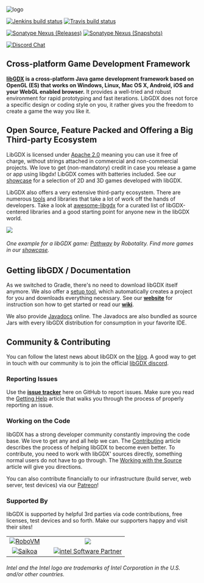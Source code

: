 ![logo](http://libgdx.com/assets/images/logo.png)

[![Jenkins build status](https://libgdx.badlogicgames.com/jenkins/buildStatus/icon?subject=Jenkins&job=libgdx&.png)](https://libgdx.badlogicgames.com/jenkins/job/libgdx/) 
[![Travis build status](https://img.shields.io/travis/libgdx/libgdx/master.svg?label=Travis%20CI)](https://travis-ci.org/libgdx/libgdx)

[![Sonatype Nexus (Releases)](https://img.shields.io/nexus/r/com.badlogicgames.gdx/gdx?nexusVersion=2&server=https%3A%2F%2Foss.sonatype.org&label=version)](https://search.maven.org/artifact/com.badlogicgames.gdx/gdx)
[![Sonatype Nexus (Snapshots)](https://img.shields.io/nexus/s/com.badlogicgames.gdx/gdx?server=https%3A%2F%2Foss.sonatype.org&label=snapshot)](https://oss.sonatype.org/#nexus-search;gav~com.badlogicgames.gdx~gdx~~~~kw,versionexpand)

[![Discord Chat](https://img.shields.io/discord/348229412858101762?logo=discord)](https://discord.gg/7c6Wg8H)

## Cross-platform Game Development Framework
**[libGDX](https://libgdx.github.io) is a cross-platform Java game development framework based on OpenGL (ES) that works on Windows, Linux, Mac OS X, Android, iOS and your WebGL enabled browser.** It provides a well-tried and robust environment for rapid prototyping and fast iterations. LibGDX does not force a specific design or coding style on you, it rather gives you the freedom to create a game the way you like it.

## Open Source, Feature Packed and Offering a Big Third-party Ecosystem
LibGDX is licensed under [Apache 2.0](http://www.apache.org/licenses/LICENSE-2.0.html) meaning you can use it free of charge, without strings attached in commercial and non-commercial projects. We love to get (non-mandatory) credit in case you release a game or app using libgdx! LibGDX comes with batteries included. See our [showcase](https://libgdx.github.io/showcase/) for a selection of 2D and 3D games developed with libGDX. 

LibGDX also offers a very extensive third-party ecosystem. There are numerous [tools](https://libgdx.github.io/dev/tools/) and libraries that take a lot of work off the hands of developers. Take a look at [awesome-libgdx](https://github.com/rafaskb/awesome-libgdx#readme) for a curated list of libGDX-centered libraries and a good starting point for anyone new in the libGDX world.

![](https://libgdx.github.io/assets/images/index_showcase/game0.png)
###### One example for a libGDX game: [Pathway](https://store.steampowered.com/app/546430/Pathway/) by Robotality. Find more games in our [showcase](https://libgdx.github.io/showcase/).

## Getting libGDX / Documentation
As we switched to Gradle, there's no need to download libGDX itself anymore. We also offer a [setup tool](https://libgdx.github.io/dev/#how-to-get-started-with-libgdx), which automatically creates a project for you and downloads everything necessary. See our **[website](https://libgdx.github.io/dev/setup/)** for instruction son how to get started or read our **[wiki](https://github.com/libgdx/libgdx/wiki)**.

We also provide [Javadocs](http://libgdx.badlogicgames.com/nightlies/docs/api/) online. The Javadocs are also bundled as source Jars with every libGDX distribution for consumption in your favorite IDE.

## Community & Contributing
You can follow the latest news about libGDX on the [blog](https://libgdx.github.io/news/). A good way to get in touch with our community is to join the official [libGDX discord](https://discord.gg/6pgDK9F).

### Reporting Issues
Use the **[issue tracker](https://github.com/libgdx/libgdx/issues)** here on GitHub to report issues. Make sure you read the [Getting Help](https://github.com/libgdx/libgdx/wiki/Getting-help) article that walks you through the process of properly reporting an issue.

### Working on the Code
libGDX has a strong developer community constantly improving the code base. We love to get any and all help we can. The [Contributing](https://github.com/libgdx/libgdx/wiki/Contributing) article describes the process of helping libGDX to become even better. To contribute, you need to work with libGDX' sources directly, something normal users do not have to go through. The [Working with the Source](https://libgdx.github.io/dev/from_source/) article will give you directions.

You can also contribute financially to our infrastructure (build server, web server, test devices) via our [Patreon](http://patreon.com/libgdx)!

### Supported By
libGDX is supported by helpful 3rd parties via code contributions, free licenses, test devices and so forth. Make our supporters happy and visit their sites!

<table>
<tr>
<td style="text-align: center;"><a href="https://github.com/MobiVM/robovm"><img style="margin-right:20px" src="http://libgdx.com/assets/images/sponsors/robovm.png" alt="RoboVM" /></a></td>
<td style="text-align: center;"><a href="http://bit.ly/spinegdx"><img src="http://libgdx.com/assets/images/sponsors/spine.png"></a></td>
</tr>

<tr>
<td style="text-align: center;"><a href="http://bit.ly/saikoagdx"><img style="margin-right:20px" src="http://libgdx.com/assets/images/sponsors/saikoa.png" alt="Saikoa" /></a></td>
<td style="text-align: center;"><a href="http://bit.ly/intelgdx"><img src="http://libgdx.com/assets/images/sponsors/intel.png" alt="intel Software Partner" /></a></td>
</tr>
</table>

###### Intel and the Intel logo are trademarks of Intel Corporation in the U.S. and/or other countries.
